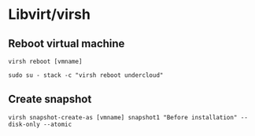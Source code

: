 Libvirt/virsh
=============

## Reboot virtual machine

```
virsh reboot [vmname]
```

```
sudo su - stack -c "virsh reboot undercloud"
```


## Create snapshot

```
virsh snapshot-create-as [vmname] snapshot1 "Before installation" --disk-only --atomic
```
